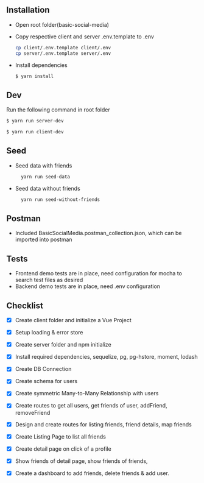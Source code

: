 ## Installation
- Open root folder(basic-social-media)
- Copy respective client and server .env.template to .env
  
  ```bash
  cp client/.env.template client/.env
  cp server/.env.template server/.env
  ```
- Install dependencies
  
  ```bash
  $ yarn install
  ```

## Dev

Run the following command in root folder
```bash
$ yarn run server-dev
```
```bash
$ yarn run client-dev
```

## Seed

- Seed data with friends 
  ```bash
    yarn run seed-data
  ```
- Seed data without friends
  ```bash
    yarn run seed-without-friends
  ```

## Postman
- Included BasicSocialMedia.postman_collection.json, which can be imported into postman

## Tests
- Frontend demo tests are in place, need configuration for mocha to search test files as desired
- Backend demo tests are in place, need .env configuration

## Checklist

- [x] Create client folder and initialize a Vue Project
- [x] Setup loading & error store
- [x] Create server folder and npm initialize
- [x] Install required dependencies, sequelize, pg, pg-hstore, moment, lodash
- [x] Create DB Connection
- [x] Create schema for users
- [x] Create symmetric Many-to-Many Relationship with users
- [x] Create routes to get all users, get friends of user, addFriend, removeFriend
- [x] Design and create routes for listing friends, friend details, map friends
- [x] Create Listing Page to list all friends
- [x] Create detail page on click of a profile
- [x] Show friends of detail page, show friends of friends,
- [x] Create a dashboard to add friends, delete friends & add user.

